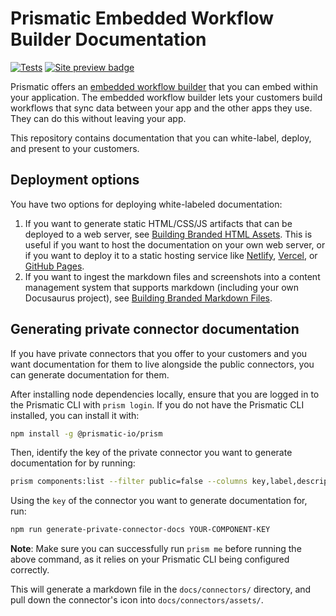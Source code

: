 # Prismatic Embedded Workflow Builder Documentation

[![Tests](https://github.com/prismatic-io/embedded-workflow-builder-docs/actions/workflows/tests.yaml/badge.svg)](https://github.com/prismatic-io/embedded-workflow-builder-docs/actions/workflows/tests.yaml)
[![Site preview badge](https://img.shields.io/badge/Example-Site_Preview-blue)](https://embedded-workflow-builder.netlify.app)

Prismatic offers an [embedded workflow builder](https://prismatic.io/docs/embed/workflow-builder/) that you can embed within your application.
The embedded workflow builder lets your customers build workflows that sync data between your app and the other apps they use.
They can do this without leaving your app.

This repository contains documentation that you can white-label, deploy, and present to your customers.

## Deployment options

You have two options for deploying white-labeled documentation:

1. If you want to generate static HTML/CSS/JS artifacts that can be deployed to a web server, see [Building Branded HTML Assets](./BUILDING-HTML.md).
   This is useful if you want to host the documentation on your own web server, or if you want to deploy it to a static hosting service like [Netlify](https://www.netlify.com/), [Vercel](https://vercel.com/), or [GitHub Pages](https://pages.github.com/).
2. If you want to ingest the markdown files and screenshots into a content management system that supports markdown (including your own Docusaurus project), see [Building Branded Markdown Files](./BUILDING-MARKDOWN.md).

## Generating private connector documentation

If you have private connectors that you offer to your customers and you want documentation for them to live alongside the public connectors, you can generate documentation for them.

After installing node dependencies locally, ensure that you are logged in to the Prismatic CLI with `prism login`.
If you do not have the Prismatic CLI installed, you can install it with:

```bash
npm install -g @prismatic-io/prism
```

Then, identify the key of the private connector you want to generate documentation for by running:

```bash
prism components:list --filter public=false --columns key,label,description
```

Using the `key` of the connector you want to generate documentation for, run:

```bash
npm run generate-private-connector-docs YOUR-COMPONENT-KEY
```

**Note**: Make sure you can successfully run `prism me` before running the above command, as it relies on your Prismatic CLI being configured correctly.

This will generate a markdown file in the `docs/connectors/` directory, and pull down the connector's icon into `docs/connectors/assets/`.
